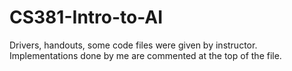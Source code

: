# CS381-Intro-to-AI
Drivers, handouts, some code files were given by instructor. Implementations done by me are commented at the top of the file. 
